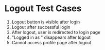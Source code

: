 # Logout Test Cases

1. Logout button is visible after login
2. Logout after successful login
3. After logout, user is redirected to login page
4. "Logged in as " disappears after logout
5. Cannot access profile page after logout
